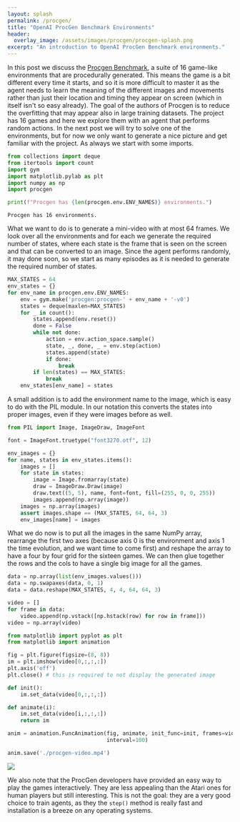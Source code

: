 ```yaml
---
layout: splash
permalink: /procgen/
title: "OpenAI ProcGen Benchmark Environments"
header:
  overlay_image: /assets/images/procgen/procgen-splash.png
excerpt: "An introduction to OpenAI ProcGen Benchmark environments."
---
```


In this post we discuss the [Procgen Benchmark](https://arxiv.org/abs/1912.01588), a suite of 16 game-like environments that are procedurally generated. This means the game is a bit different every time it starts, and so it is more difficult to master it as the agent needs to learn the meaning of the different images and movements rather than just their location and timing they appear on screen (which in itself isn't so easy already). The goal of the authors of Procgen is to reduce the overfitting that may appear also in large training datasets. The project has 16 games and here we explore them with an agent that performs random actions. In the next post we will try to solve one of the environments, but for now we only want to generate a nice picture and get familiar with the project. As always we start with some imports.


```python
from collections import deque
from itertools import count
import gym
import matplotlib.pylab as plt
import numpy as np
import procgen
```


```python
print(f"Procgen has {len(procgen.env.ENV_NAMES)} environments.")
```

    Procgen has 16 environments.
    

What we want to do is to generate a mini-video with at most 64 frames. We look over all the environments and for each we generate the required number of states, where each state is the frame that is seen on the screen and that can be converted to an image. Since the agent performs randomly, it may done soon, so we start as many episodes as it is needed to generate the required number of states.


```python
MAX_STATES = 64
env_states = {}
for env_name in procgen.env.ENV_NAMES:
    env = gym.make('procgen:procgen-' + env_name + '-v0')
    states = deque(maxlen=MAX_STATES)
    for _ in count():
        states.append(env.reset())
        done = False
        while not done:
            action = env.action_space.sample()
            state, _, done, _ = env.step(action)
            states.append(state)
            if done:
                break
        if len(states) == MAX_STATES:
            break
    env_states[env_name] = states
```

A small addition is to add the environment name to the image, which is easy to do with the PIL module. In our notation this converts the states into proper images, even if they were images before as well.


```python
from PIL import Image, ImageDraw, ImageFont

font = ImageFont.truetype("font3270.otf", 12)

env_images = {}
for name, states in env_states.items():
    images = []
    for state in states:
        image = Image.fromarray(state)
        draw = ImageDraw.Draw(image)
        draw.text((5, 5), name, font=font, fill=(255, 0, 0, 255))
        images.append(np.array(image))
    images = np.array(images)
    assert images.shape == (MAX_STATES, 64, 64, 3)
    env_images[name] = images
```

What we do now is to put all the images in the same NumPy array, rearrange the first two axes (because axis 0 is the environment and axis 1 the time evolution, and we want time to come first) and reshape the array to have a four by four grid for the sixteen games. We can then glue together the rows and the cols to have a single big image for all the games.


```python
data = np.array(list(env_images.values()))
data = np.swapaxes(data, 0, 1)
data = data.reshape(MAX_STATES, 4, 4, 64, 64, 3)
```


```python
video = []
for frame in data:
    video.append(np.vstack([np.hstack(row) for row in frame]))
video = np.array(video)
```


```python
from matplotlib import pyplot as plt
from matplotlib import animation
```


```python
fig = plt.figure(figsize=(8, 8))
im = plt.imshow(video[0,:,:,:])
plt.axis('off')
plt.close() # this is required to not display the generated image

def init():
    im.set_data(video[0,:,:,:])

def animate(i):
    im.set_data(video[i,:,:,:])
    return im

anim = animation.FuncAnimation(fig, animate, init_func=init, frames=video.shape[0],
                               interval=100)
```


```python
anim.save('./procgen-video.mp4')
```

<img src='./procgen-video.gif'/>

We also note that the ProcGen developers have provided an easy way to play the games interactively. They are less appealing than the Atari ones for human players but still interesting. This is not the goal: they are a very good choice to train agents, as they the `step()` method is really fast and installation is a breeze on any operating systems.
